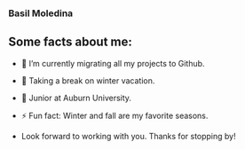 ### Basil Moledina 

<!--
**bpm0025/bpm0025** is a ✨ _special_ ✨ repository because its `README.md` (this file) appears on your GitHub profile.

Here are some ideas to get you started:

- 🔭 I’m currently working on ...
- 🌱 I’m currently learning ...
- 👯 I’m looking to collaborate on ...
- 🤔 I’m looking for help with ...
- 💬 Ask me about ...
- 📫 How to reach me: ...
- 😄 Pronouns: ...
- ⚡ Fun fact: ...
-->



## Some facts about me:
- 🔭 I’m currently migrating all my projects to Github.
- 🌱 Taking a break on winter vacation.
- 💬 Junior at Auburn University.
- ⚡ Fun fact: Winter and fall are my favorite seasons.

- Look forward to working with you. Thanks for stopping by!
